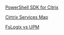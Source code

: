[PowerShell SDK for Citrix](https://developer-docs.citrix.com/projects/delivery-controller-sdk/en/latest/)

[Cirtrix Services Map](http://citrix.2prevue.com/service-map-v4/)

[FsLogix vs UPM](https://jkindon.com/2019/06/12/profile-management-in-2019-what-how-why/)
